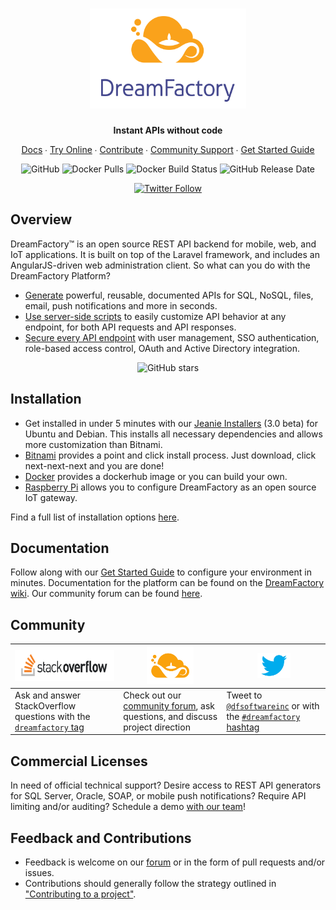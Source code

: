 <h1 align="center">
    <a href="https://dreamfactory.com/"><img src="readme/vertical-logo-fullcolor.png" alt="DreamFactory" width="250" /></a>
</h1>

<p align="center">
    <strong>Instant APIs without code</strong>
</p>

<p align="center">
    <a href="https://wiki.dreamfactory.com">Docs</a> ∙ <a href="https://genie.dreamfactory.com">Try Online</a> ∙ <a href="https://github.com/dreamfactorysoftware/dreamfactory/blob/master/CONTRIBUTING.md">Contribute</a> ∙ <a href="http://community.dreamfactory.com/">Community Support</a> ∙ <a href="http://guide.dreamfactory.com/">Get Started Guide</a>
</p>

<p align="center">
    <img alt="GitHub" src="https://img.shields.io/github/license/dreamfactorysoftware/dreamfactory.svg?style=plastic">
    <img alt="Docker Pulls" src="https://img.shields.io/docker/pulls/dreamfactorysoftware/df-docker.svg?style=plastic">
    <img alt="Docker Build Status" src="https://img.shields.io/docker/build/dreamfactorysoftware/dreamfactory.svg?style=plastic">
    <img alt="GitHub Release Date" src="https://img.shields.io/github/release-date/dreamfactorysoftware/dreamfactory.svg?style=plastic">
</p>

<p align="center">
    <a href="https://twitter.com/dfsoftwareinc?lang=en"><img alt="Twitter Follow" src="https://img.shields.io/twitter/follow/dfsoftwareinc.svg?style=social"></a>
</p>

## Overview

DreamFactory™ is an open source REST API backend for mobile, web, and IoT applications. 
It is built on top of the Laravel framework, and includes an AngularJS-driven web administration client. So what can you do with the DreamFactory Platform?

* [Generate](http://guide.dreamfactory.com/docs/chapter03.html#generating-a-mysql-backed-api) powerful, reusable, documented APIs for SQL, NoSQL, files, email, push notifications and more in seconds.
* [Use server-side scripts](http://wiki.dreamfactory.com/DreamFactory/Tutorials/Server_Side_Scripting) to easily customize API behavior at any endpoint, for both API requests and API responses.
* [Secure every API endpoint](http://guide.dreamfactory.com/docs/chapter03.html#creating-a-role) with user management, SSO authentication, role-based access control, OAuth and Active Directory integration.

<p align="center">
    <img alt="GitHub stars" src="readme/ScreenRecording20190524at1.gif">
</p>

## Installation

* Get installed in under 5 minutes with our [Jeanie Installers](https://github.com/dreamfactorysoftware/dreamfactory/tree/3.0-beta/installers) (3.0 beta) for Ubuntu and Debian. This installs all necessary dependencies and allows more customization than Bitnami.
* [Bitnami](https://bitnami.com/stack/dreamfactory/installer) provides a point and click install process. Just download, click next-next-next and you are done!
* [Docker](http://wiki.dreamfactory.com/DreamFactory/Installation#Docker_Image) provides a dockerhub image or you can build your own.
* [Raspberry Pi](http://guide.dreamfactory.com/docs/raspberry-pi.html) allows you to configure DreamFactory as an open source IoT gateway.

Find a full list of installation options [here](http://wiki.dreamfactory.com/DreamFactory/Installation).

## Documentation

Follow along with our [Get Started Guide](http://guide.dreamfactory.com/) to configure your environment in minutes.
Documentation for the platform can be found on the [DreamFactory wiki](http://wiki.dreamfactory.com).
Our community forum can be found [here](http://community.dreamfactory.com/).

## Community 

| <a href="https://stackoverflow.com/questions/tagged/dreamfactory"><img src="readme/stackoverflow.png" height="50px"/></a> | <a href="https://community.dreamfactory.com"><img src="readme/mark-gold.png" height="60px"/></a> | <a href="https://twitter.com/dfsoftwareinc"><img src="readme/twitter.png" height="40px"/></a> |
| --------------------------------------------------------------------------------------------------------------------------------------------------------------------------------------------- | ----------------------------------------------------------------------------------------------------------------------------------------------------------------------------- | ---------------------------------------------------------------------------------------------------------------------------------------------------------------------------------------------- |
| Ask and answer StackOverflow questions with the [`dreamfactory` tag](https://stackoverflow.com/questions/tagged/dreamfactory)                                                                               | Check out our [community forum](https://community.dreamfactory.com), ask questions, and discuss project direction                                                                                           | Tweet to [`@dfsoftwareinc`](https://twitter.com/dfsoftwareinc) or with the [`#dreamfactory` hashtag](https://twitter.com/search?q=%23dreamfactory&f=live)  

## Commercial Licenses

In need of official technical support? Desire access to REST API generators for SQL Server, Oracle, SOAP, or mobile
push notifications? Require API limiting and/or auditing? Schedule a demo [with our team](https://www.dreamfactory.com/demo/)!

## Feedback and Contributions

* Feedback is welcome on our [forum](http://community.dreamfactory.com/) or in the form of pull requests and/or issues.
* Contributions should generally follow the strategy outlined in ["Contributing to a project"](http://help.github.com/articles/fork-a-repo#contributing-to-a-project).
